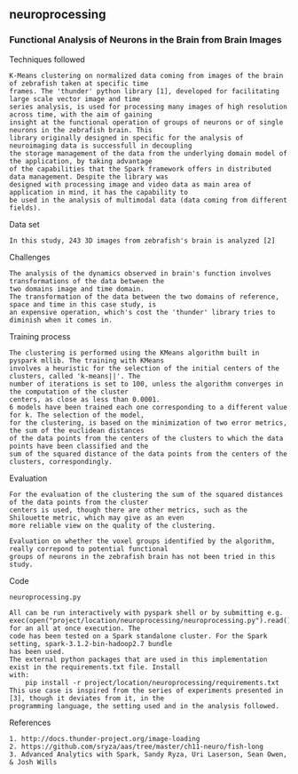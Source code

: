 ## neuroprocessing

### Functional Analysis of Neurons in the Brain from Brain Images 
    
	
	
Techniques followed

	K-Means clustering on normalized data coming from images of the brain of zebrafish taken at specific time
  	frames. The 'thunder' python library [1], developed for facilitating large scale vector image and time 
	series analysis, is used for processing many images of high resolution across time, with the aim of gaining
	insight at the functional operation of groups of neurons or of single neurons in the zebrafish brain. This
	library originally designed in specific for the analysis of neuroimaging data is successfull in decoupling 
	the storage management of the data from the underlying domain model of the application, by taking advantage 
	of the capabilities that the Spark framework offers in distributed data management. Despite the library was 
	designed with processing image and video data as main area of application in mind, it has the capability to
	be used in the analysis of multimodal data (data coming from different fields).
	

  
Data set

 	In this study, 243 3D images from zebrafish's brain is analyzed [2]  
	


Challenges

  	The analysis of the dynamics observed in brain's function involves transformations of the data between the
	two domains image and time domain.
	The transformation of the data between the two domains of reference, space and time in this case study, is 
	an expensive operation, which's cost the 'thunder' library tries to diminish when it comes in.
	

 
Training process

  	The clustering is performed using the KMeans algorithm built in pyspark mllib. The training with KMeans
	involves a heuristic for the selection of the initial centers of the clusters, called 'k-means||'. The
	number of iterations is set to 100, unless the algorithm converges in the computation of the cluster 
	centers, as close as less than 0.0001.
  	6 models have been trained each one corresponding to a different value for k. The selection of the model,
	for the clustering, is based on the minimization of two error metrics, the sum of the euclidean distances 
	of the data points from the centers of the clusters to which the data points have been classified and the
	sum of the squared distance of the data points from the centers of the clusters, correspondingly.
	
	

Evaluation

  	For the evaluation of the clustering the sum of the squared distances of the data points from the cluster
	centers is used, though there are other metrics, such as the Shilouette metric, which may give as an even
	more reliable view on the quality of the clustering. 

  	Evaluation on whether the voxel groups identified by the algorithm, really correpond to potential functional
	groups of neurons in the zebrafish brain has not been tried in this study.
	


Code

   	neuroprocessing.py
   
   	All can be run interactively with pyspark shell or by submitting e.g. 
	exec(open("project/location/neuroprocessing/neuroprocessing.py").read()) for an all at once execution. The 
	code has been tested on a Spark standalone cluster. For the Spark setting, spark-3.1.2-bin-hadoop2.7 bundle
	has been used.
   	The external python packages that are used in this implementation exist in the requirements.txt file. Install
	with: 
	   	pip install -r project/location/neuroprocessing/requirements.txt
   	This use case is inspired from the series of experiments presented in [3], though it deviates from it, in the
   	programming language, the setting used and in the analysis followed.

References  

  	1. http://docs.thunder-project.org/image-loading
	2. https://github.com/sryza/aas/tree/master/ch11-neuro/fish-long
	3. Advanced Analytics with Spark, Sandy Ryza, Uri Laserson, Sean Owen, & Josh Wills
	
